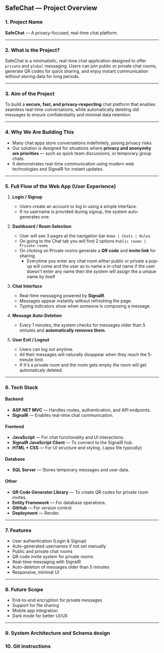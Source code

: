 ## **SafeChat — Project Overview**

### 1. **Project Name**

**SafeChat** — A privacy-focused, real-time chat platform.

---

### 2. **What is the Project?**

SafeChat is a minimalistic, real-time chat application designed to offer `private` and `global` messaging. Users can join public or private chat rooms, generate QR codes for quick sharing, and enjoy instant communication without storing data for long periods.

---

### 3. **Aim of the Project**

To build a **secure, fast, and privacy-respecting** chat platform that enables seamless real-time conversations, while automatically deleting old messages to ensure confidentiality and minimal data retention.

---

### 4. **Why We Are Building This**

* Many chat apps store conversations indefinitely, posing privacy risks.
* Our solution is designed for situations where **privacy and anonymity are priorities** — such as quick team discussions, or temporary group chats.
* It demonstrates real-time communication using modern web technologies and SignalR for instant updates.

---

### 5. **Full Flow of the Web App (User Experience)**

1. **Login / Signup**

   * Users create an account or log in using a simple interface.
   * If no username is provided during signup, the system auto-generates one.

2. **Dashboard / Room Selection**
   * User will see 3 pages at the navigation bar `Home | Chats | Rules`
   * On going to the Chat tab you will find 2 options `Public rooms | Private rooms`
   * On clicking on Private rooms generate a **QR code** and **invite link** for sharing.
      * Everytime you enter any chat room either public or private a pop-up will come and the user as to name a in-chat name if the user doesn't enter any name then the system will assign the a unique name by itself 

3. **Chat Interface**
   * Real-time messaging powered by **SignalR**.
   * Messages appear instantly without refreshing the page.
   * Typing indicators show when someone is composing a message.

4. **Message Auto-Deletion**
   * Every 1 minutes, the system checks for messages older than 5 minutes and **automatically removes them**.

5. **User Exit / Logout**
   * Users can log out anytime.
   * All their messages will naturally disappear when they reach the 5-minute limit.
   * If it's a private room and the room gets empty the room will get automaticaly deleted.

---

### 6. **Tech Stack**

#### **Backend**

* **ASP.NET MVC** — Handles routes, authentication, and API endpoints.
* **SignalR** — Enables real-time chat communication.

#### **Frontend**

* **JavaScript** — For chat functionality and UI interactions.
* **SignalR JavaScript Client** — To connect to the SignalR hub.
* **HTML + CSS** — For UI structure and styling.  (.apsx file typically)

#### **Database**

* **SQL Server** — Stores temporary messages and user data.

#### **Other**

* **QR Code Generator Library** — To create QR codes for private room invites.
* **Entity Framework** — For database operations.
* **GitHub** — For version control.
* **Deployment** — Render.

---

### 7. **Features**

* User authentication (Login & Signup)
* Auto-generated usernames if not set manually
* Public and private chat rooms
* QR code invite system for private rooms
* Real-time messaging with SignalR
* Auto-deletion of messages older than 5 minutes
* Responsive, minimal UI

---

### 8. **Future Scope**

* End-to-end encryption for private messages
* Support for file sharing
* Mobile app integration
* Dark mode for better UI/UX

---

### 9. **System Architecture and Schema design**
### 10. **Git instructions**
